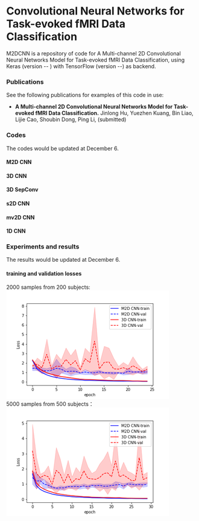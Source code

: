 # Convolutional Neural Networks for Task-evoked fMRI Data Classification
M2DCNN is a repository of code for A Multi-channel 2D Convolutional Neural Networks Model for Task-evoked fMRI Data Classification, using Keras (version -- ) with TensorFlow (version --) as backend.
### Publications
See the following publications for examples of this code in use:
 * **A Multi-channel 2D Convolutional Neural Networks Model for Task-evoked fMRI Data Classification.** Jinlong Hu, Yuezhen Kuang, Bin Liao, Lijie Cao, Shoubin Dong, Ping Li, (submitted)

### Codes
The codes would be updated at December 6.
#### M2D CNN

#### 3D CNN

#### 3D SepConv

#### s2D CNN

#### mv2D CNN

#### 1D CNN 

### Experiments and results
The results would be updated at December 6.  
#### training and validation losses
2000 samples from 200 subjects:    
![loss-2000](200-Loss-mean-std-plot.png)  
5000 samples from 500 subjects：  
![loss-5000](500-Loss-mean-std-plot.png)  
